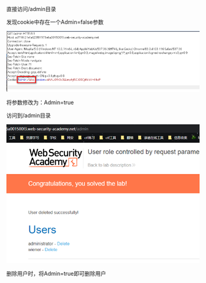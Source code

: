 直接访问/admin目录

发现cookie中存在一个Admin=false参数

![](images/35B1E239CC444157A390DA16B8854DA5clipboard.png)

将参数修改为：Admin=true

访问到/admin目录

![](images/28F1D2261CAC4CFBB210C4D8A10CE09Fclipboard.png)

删除用户时，将Admin=true即可删除用户
